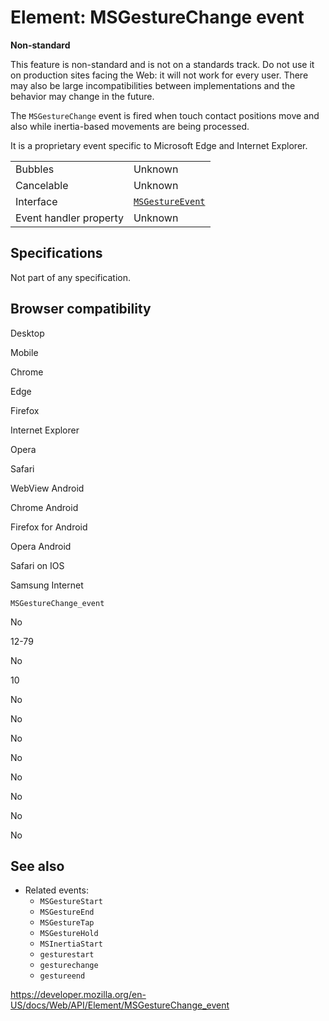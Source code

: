 # Element: MSGestureChange event

**Non-standard**

This feature is non-standard and is not on a standards track. Do not use it on production sites facing the Web: it will not work for every user. There may also be large incompatibilities between implementations and the behavior may change in the future.

The `MSGestureChange` event is fired when touch contact positions move and also while inertia-based movements are being processed.

It is a proprietary event specific to Microsoft Edge and Internet Explorer.

<table><tbody><tr class="odd"><td>Bubbles</td><td>Unknown</td></tr><tr class="even"><td>Cancelable</td><td>Unknown</td></tr><tr class="odd"><td>Interface</td><td><a href="../msgestureevent"><code>MSGestureEvent</code></a></td></tr><tr class="even"><td>Event handler property</td><td>Unknown</td></tr></tbody></table>

## Specifications

Not part of any specification.

## Browser compatibility

Desktop

Mobile

Chrome

Edge

Firefox

Internet Explorer

Opera

Safari

WebView Android

Chrome Android

Firefox for Android

Opera Android

Safari on IOS

Samsung Internet

`MSGestureChange_event`

No

12-79

No

10

No

No

No

No

No

No

No

No

## See also

- Related events:
  - `MSGestureStart`
  - `MSGestureEnd`
  - `MSGestureTap`
  - `MSGestureHold`
  - `MSInertiaStart`
  - `gesturestart`
  - `gesturechange`
  - `gestureend`

<a href="https://developer.mozilla.org/en-US/docs/Web/API/Element/MSGestureChange_event" class="_attribution-link">https://developer.mozilla.org/en-US/docs/Web/API/Element/MSGestureChange_event</a>
